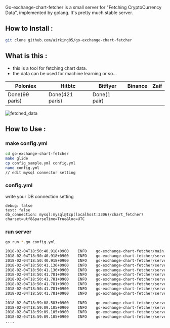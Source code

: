 Go-exchange-chart-fetcher is a small server for "Fetching CryptoCurrency Data", implemented by golang.
It's pretty much stable server.

## How to Install :

```bash
git clone github.com/airking05/go-exchange-chart-fetcher
```

## What is this :

- this is a tool for fetching chart data.
- the data can be used for machine learning or so...

| Poloniex       	| Hitbtc          	| Bitflyer     	| Binance 	| Zaif 	|
|----------------	|-----------------	|--------------	|---------	|------	|
| Done(99 paris) 	| Done(421 paris) 	| Done(1 pair) 	|         	|      	|

![fetched_data](https://imgur.com/a/RujeJ)

## How to Use :

### make config.yml

```bash
cd go-exchange-chart-fetcher
make glide
cp config_sample.yml config.yml
nano config.yml
// edit mysql connector setting
```

### config.yml

write your DB connection setting
```
debug: false
test: false
db_connection: mysql:mysql@tcp(localhost:3306)/chart_fetcher?charset=utf8&parseTime=True&loc=UTC
```

### run server

```bash
go run *.go config.yml

2018-02-04T18:50:40.918+0900	INFO	go-exchange-chart-fetcher/main.go:51	starting chart_server...
2018-02-04T18:50:40.918+0900	INFO	go-exchange-chart-fetcher/server.go:31	checking currecy pairs updates
2018-02-04T18:50:40.918+0900	INFO	go-exchange-chart-fetcher/server.go:192	starting chart writer...
2018-02-04T18:50:41.136+0900	INFO	go-exchange-chart-fetcher/server.go:69	starting pair watcher [Bitflyer] BTC/JPY
2018-02-04T18:50:41.136+0900	INFO	go-exchange-chart-fetcher/server.go:31	checking currecy pairs updates
2018-02-04T18:50:41.781+0900	INFO	go-exchange-chart-fetcher/server.go:69	starting pair watcher [Poloniex] CLAM/BTC
2018-02-04T18:50:41.781+0900	INFO	go-exchange-chart-fetcher/server.go:69	starting pair watcher [Poloniex] BTCD/XMR
2018-02-04T18:50:41.781+0900	INFO	go-exchange-chart-fetcher/server.go:69	starting pair watcher [Poloniex] BTCD/BTC
2018-02-04T18:50:41.781+0900	INFO	go-exchange-chart-fetcher/server.go:69	starting pair watcher [Poloniex] ETH/USDT
2018-02-04T18:50:41.781+0900	INFO	go-exchange-chart-fetcher/server.go:69	starting pair watcher [Poloniex] ETH/BTC
....
2018-02-04T18:59:08.583+0900	INFO	go-exchange-chart-fetcher/server.go:31	checking currecy pairs updates
2018-02-04T18:59:09.105+0900	INFO	go-exchange-chart-fetcher/server.go:69	starting pair watcher [Hitbtc] DOGE/USD
2018-02-04T18:59:09.105+0900	INFO	go-exchange-chart-fetcher/server.go:69	starting pair watcher [Hitbtc] DOGE/ETH
2018-02-04T18:59:09.105+0900	INFO	go-exchange-chart-fetcher/server.go:69	starting pair watcher [Hitbtc] COV/BTC
....
```


